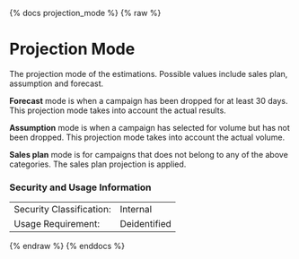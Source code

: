 {% docs projection_mode %}
{% raw %}

<a name="projection_mode"></a>
# Projection Mode
The projection mode of the estimations. Possible values include sales plan, assumption and forecast.

**Forecast** mode is when a campaign has been dropped for at least 30 days. This projection mode takes into account the actual results.

**Assumption** mode is when a campaign has selected for volume but has not been dropped. This projection mode takes into account the actual volume.

**Sales plan** mode is for campaigns that does not belong to any of the above categories. The sales plan projection is applied.

### Security and Usage Information
|     |     |
| --- | --- |
| Security Classification: | Internal |
| Usage Requirement:       | Deidentified |

{% endraw %}
{% enddocs %}
